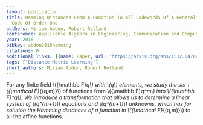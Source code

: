 ```yaml
---
layout: publication
title: Hamming Distances From A Function To All Codewords Of A Generalized Reed-muller
  Code Of Order One
authors: Miriam Abdon, Robert Rolland
conference: Applicable Algebra in Engineering, Communication and Computing
year: 2016
bibkey: abdon2015hamming
citations: 0
additional_links: [{name: Paper, url: 'https://arxiv.org/abs/1512.04788'}]
tags: ["Distance Metric Learning"]
short_authors: Miriam Abdon, Robert Rolland
---
```

For any finite field \\(\{\mathbb F\}_q\\) with \\(q\\) elements, we study the set
\\(\{\mathcal F\}_\{(q,m)\}\\) of functions from \\(\{\mathbb F\}_q^m\\) into \\(\{\mathbb
F\}^q\\). We introduce a transformation that allows us to determine a linear
system of \\(q^\{m+1\}\\) equations and \\(q^\{m+1\}\\) unknowns, which has for solution
the Hamming distances of a function in \\(\{\mathcal F\}_\{(q,m)\}\\) to all the affine
functions.